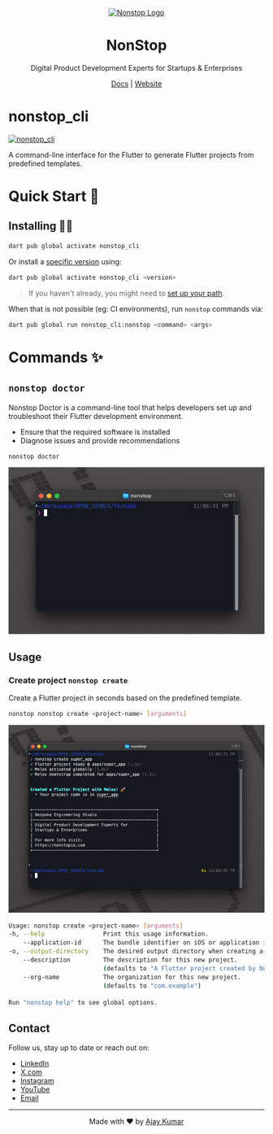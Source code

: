 <p align="center">
  <a href="https://nonstopio.com">
    <img src="https://github.com/nonstopio.png" alt="Nonstop Logo" height="128" />
  </a>
  <h1 align="center">NonStop</h1>
  <p align="center">Digital Product Development Experts for Startups & Enterprises</p>
  <p align="center">
    <a href="https://github.com/nonstopio/flutter_forge">Docs</a> |
    <a href="https://nonstopio.com">Website</a>
  </p>
</p>

# nonstop_cli

[![nonstop_cli](https://img.shields.io/pub/v/nonstop_cli.svg?label=nonstop_cli&logo=dart&color=blue&style=for-the-badge)](https://pub.dev/packages/nonstop_cli)

A command-line interface for the Flutter to generate Flutter projects from
predefined templates.

# Quick Start 🚀

## Installing 🧑‍💻

```sh
dart pub global activate nonstop_cli
```

Or install a [specific version](https://pub.dev/packages/nonstop_cli/versions)
using:

```sh
dart pub global activate nonstop_cli <version>
```

> If you haven't already, you might need to
> [set up your path](https://dart.dev/tools/pub/cmd/pub-global#running-a-script-from-your-path).

When that is not possible (eg: CI environments), run `nonstop` commands via:

```sh
dart pub global run nonstop_cli:nonstop <command> <args>
```

# Commands ✨

## `nonstop doctor`

Nonstop Doctor is a command-line tool that helps developers set up and troubleshoot
their Flutter development environment.

- Ensure that the required software is installed
- Diagnose issues and provide recommendations

```sh
nonstop doctor
```

<img width="678" alt="nonstop doctor" src="_images/cli_doctor.png">


## Usage

### Create project `nonstop create`

Create a Flutter project in seconds based on the predefined template.


```sh
nonstop nonstop create <project-name> [arguments]
```


<img width="851" alt="nonstop create super_app" src="_images/cli.png">


```sh
Usage: nonstop create <project-name> [arguments]
-h, --help                Print this usage information.
    --application-id      The bundle identifier on iOS or application id on Android. (defaults to <org-name>.<project-name>)
-o, --output-directory    The desired output directory when creating a new project.
    --description         The description for this new project.
                          (defaults to "A Flutter project created by Nonstop CLI.")
    --org-name            The organization for this new project.
                          (defaults to "com.example")

Run "nonstop help" to see global options.
```

## Contact

Follow us, stay up to date or reach out on:

- [LinkedIn](https://www.linkedin.com/company/nonstop-io)
- [X.com](https://x.com/NonStopio)
- [Instagram](https://www.instagram.com/nonstopio_technologies/)
- [YouTube](https://www.youtube.com/@NonStopioTechnology)
- [Email](mailto:contact@nonstopio.com)

---

<p align="center">Made with ❤️ by <a href="https://github.com/ProjectAJ14">Ajay Kumar</a></p>

